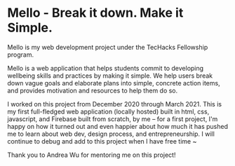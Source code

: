 # Mello - Break it down. Make it Simple.
Mello is my web development project under the TecHacks Fellowship program. 

Mello is a web application that helps students commit to developing wellbeing skills and practices by making it simple. 
We help users break down vague goals and elaborate plans into simple, concrete action items, and provides motivation and resources to help them do so.

I worked on this project from December 2020 through March 2021. This is my first full-fledged web application (locally hosted) built in html, css, javascript, and Firebase built from scratch, by me – 
for a first project, I'm happy on how it turned out and even happier about how much it has pushed me to learn about web dev, design process, and entrepreneurship.
I will continue to debug and add to this project when I have free time ~

Thank you to Andrea Wu for mentoring me on this project!
